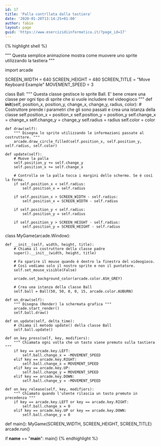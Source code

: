 ```yaml
---
id: 17
title: 'Palla contrllata dalla tastiera'
date: '2020-01-20T13:14:25+01:00'
author: fabio
layout: page
guid: 'https://www.esercizidiinformatica.it/?page_id=17'
---
```


{% highlight shell %}

"""
Questa semplice animazione mostra come muovere uno sprite utilizzando la tastiera
"""

import arcade

SCREEN_WIDTH = 640
SCREEN_HEIGHT = 480
SCREEN_TITLE = "Move Keyboard Example"
MOVEMENT_SPEED = 3


class Ball:
    """
    Questa classe gestisce lo sprite Ball.
    E' bene creare una classe per ogni tipo di sprite che si vuole includere nel videogioco
    """
    def __init__(self, position_x, position_y, change_x, change_y, radius, color):
        # Costruttore prende i parametri che gli sono passati e crea una istanza della classe
        self.position_x = position_x
        self.position_y = position_y
        self.change_x = change_x
        self.change_y = change_y
        self.radius = radius
        self.color = color

    def draw(self):
        """ Disegna lo sprite utilizzando le informazioni passate al costruttore. """
        arcade.draw_circle_filled(self.position_x, self.position_y, self.radius, self.color)

    def update(self):
        # Muove la palla
        self.position_y += self.change_y
        self.position_x += self.change_x

        # Controlla se la palla tocca i margini dello schermo. Se è così la ferma.
        if self.position_x < self.radius:
            self.position_x = self.radius

        if self.position_x > SCREEN_WIDTH - self.radius:
            self.position_x = SCREEN_WIDTH - self.radius

        if self.position_y < self.radius:
            self.position_y = self.radius

        if self.position_y > SCREEN_HEIGHT - self.radius:
            self.position_y = SCREEN_HEIGHT - self.radius


class MyGame(arcade.Window):

    def __init__(self, width, height, title):
        # Chiama il costruttore della classe padre
        super().__init__(width, height, title)

        # Fa sparire il mouse quando è dentro la finestra del videogioco.
        # Così vediamo solo il nostro sprite e non il puntatore.
        self.set_mouse_visible(False)

        arcade.set_background_color(arcade.color.ASH_GREY)

        # Crea una istanza della classe Ball
        self.ball = Ball(50, 50, 0, 0, 15, arcade.color.AUBURN)

    def on_draw(self):
        """ Disegna (Render) la schermata grafica """
        arcade.start_render()
        self.ball.draw()

    def on_update(self, delta_time):
        # chiama il metodo update() della classe Ball
        self.ball.update()

    def on_key_press(self, key, modifiers):
        """ Chiamata ogni volta che un tasto viene premuto sulla tastiera """
        if key == arcade.key.LEFT:
            self.ball.change_x = -MOVEMENT_SPEED
        elif key == arcade.key.RIGHT:
            self.ball.change_x = MOVEMENT_SPEED
        elif key == arcade.key.UP:
            self.ball.change_y = MOVEMENT_SPEED
        elif key == arcade.key.DOWN:
            self.ball.change_y = -MOVEMENT_SPEED

    def on_key_release(self, key, modifiers):
        """ Chiamato quando l'utente rilascia un tasto premuto in precedenza """
        if key == arcade.key.LEFT or key == arcade.key.RIGHT:
            self.ball.change_x = 0
        elif key == arcade.key.UP or key == arcade.key.DOWN:
            self.ball.change_y = 0


def main():
    MyGame(SCREEN_WIDTH, SCREEN_HEIGHT, SCREEN_TITLE)
    arcade.run()


if __name__ == "__main__":
    main()
{% endhighlight %}